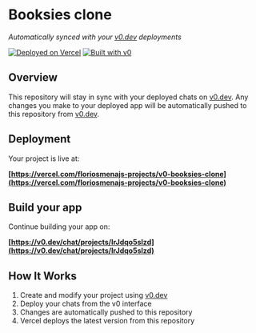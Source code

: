 # Booksies clone

*Automatically synced with your [v0.dev](https://v0.dev) deployments*

[![Deployed on Vercel](https://img.shields.io/badge/Deployed%20on-Vercel-black?style=for-the-badge&logo=vercel)](https://vercel.com/floriosmenajs-projects/v0-booksies-clone)
[![Built with v0](https://img.shields.io/badge/Built%20with-v0.dev-black?style=for-the-badge)](https://v0.dev/chat/projects/IrJdqo5slzd)

## Overview

This repository will stay in sync with your deployed chats on [v0.dev](https://v0.dev).
Any changes you make to your deployed app will be automatically pushed to this repository from [v0.dev](https://v0.dev).

## Deployment

Your project is live at:

**[https://vercel.com/floriosmenajs-projects/v0-booksies-clone](https://vercel.com/floriosmenajs-projects/v0-booksies-clone)**

## Build your app

Continue building your app on:

**[https://v0.dev/chat/projects/IrJdqo5slzd](https://v0.dev/chat/projects/IrJdqo5slzd)**

## How It Works

1. Create and modify your project using [v0.dev](https://v0.dev)
2. Deploy your chats from the v0 interface
3. Changes are automatically pushed to this repository
4. Vercel deploys the latest version from this repository